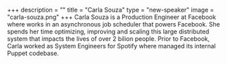 +++
description = ""
title = "Carla Souza"
type = "new-speaker"
image = "carla-souza.png"
+++
Carla Souza is a Production Engineer at Facebook where works in an asynchronous job scheduler that powers Facebook. She spends her time optimizing, improving and scaling this large distributed system that impacts the lives of over 2 bilion people. Prior to Facebook, Carla worked as System Engineers for Spotify where managed its internal Puppet codebase.
